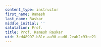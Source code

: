 ```yaml
---
content_type: instructor
first_name: Ramesh
last_name: Raskar
middle_initial: ''
salutation: Prof.
title: Prof. Ramesh Raskar
uid: 3ed48997-b81e-aa90-ead6-2eab2c93ce21
---
```

